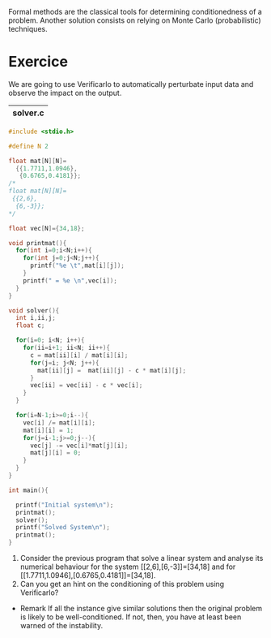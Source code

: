 Formal methods are the classical tools for determining conditionedness of a problem. 
Another solution consists on relying on Monte Carlo (probabilistic) techniques.

# Exercice
We are going to use Verificarlo to automatically perturbate input data and observe the impact on the output.  

|solver.c|
|--------|
```C
#include <stdio.h>

#define N 2

float mat[N][N]=
  {{1.7711,1.0946},
   {0.6765,0.4181}};
/*
float mat[N][N]=
 {{2,6},
  {6,-3}};
*/

float vec[N]={34,18};

void printmat(){
  for(int i=0;i<N;i++){
    for(int j=0;j<N;j++){
      printf("%e \t",mat[i][j]);
    }
    printf(" = %e \n",vec[i]);
  }
}

void solver(){
  int i,ii,j;
  float c;

  for(i=0; i<N; i++){
    for(ii=i+1; ii<N; ii++){
      c = mat[ii][i] / mat[i][i];
      for(j=i; j<N; j++){
        mat[ii][j] =  mat[ii][j] - c * mat[i][j];
      }
      vec[ii] = vec[ii] - c * vec[i];
    }
  }

  for(i=N-1;i>=0;i--){
    vec[i] /= mat[i][i];
    mat[i][i] = 1;
    for(j=i-1;j>=0;j--){
      vec[j] -= vec[i]*mat[j][i];
      mat[j][i] = 0;
    }
  }
}

int main(){

  printf("Initial system\n");
  printmat();
  solver();
  printf("Solved System\n");
  printmat();
}
```

1. Consider the previous program that solve a linear system and analyse its numerical behaviour for the system [[2,6],[6,-3]]=[34,18] and for [[1.7711,1.0946],[0.6765,0.4181]]=[34,18].
2. Can you get an hint on the conditioning of this problem using Verificarlo?  

* Remark
If all the instance give similar solutions then the original problem is likely to be well-conditioned. 
If not, then, you have at least been warned of the instability.